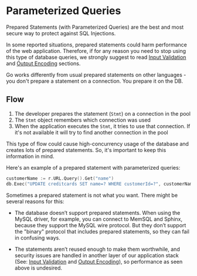 Parameterized Queries
=====================

Prepared Statements (with Parameterized Queries) are the best and most secure
way to protect against SQL Injections.

In some reported situations, prepared statements could harm performance of the
web application. Therefore, if for any reason you need to stop using this type
of database queries, we strongly suggest to read [Input Validation][1] and
[Output Encoding][2] sections.

Go works differently from usual prepared statements on other languages - you
don't prepare a statement on a connection. You prepare it on the DB.

## Flow

1. The developer prepares the statement (`Stmt`) on a connection in the pool
2. The `Stmt` object remembers which connection was used
3. When the application executes the `Stmt`, it tries to use that connection.
   If it's not available it will try to find another connection in the pool

This type of flow could cause high-concurrency usage of the database and creates
lots of prepared statements.
So, it's important to keep this information in mind.

Here's an example of a prepared statement with parameterized queries:

```go
customerName := r.URL.Query().Get("name")
db.Exec("UPDATE creditcards SET name=? WHERE customerId=?", customerName, 233, 90)
```

Sometimes a prepared statement is not what you want. There might be several
reasons for this:

* The database doesn’t support prepared statements. When using the MySQL driver,
  for example, you can connect to MemSQL and Sphinx, because they support the
  MySQL wire protocol. But they don’t support the "binary" protocol that
  includes prepared statements, so they can fail in confusing ways.

* The statements aren’t reused enough to make them worthwhile, and security
  issues are handled in another layer of our application stack
  (See: [Input Validation][1] and [Output Encoding][2]), so performance
  as seen above is undesired.

[1]: /input-validation/README.md
[2]: /output-encodeing/README.md
